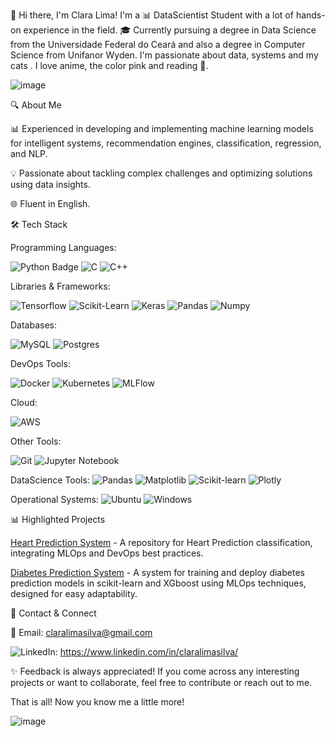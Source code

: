👋 Hi there, I'm Clara Lima! I'm a 📊 DataScientist Student with a lot of hands-on experience in the field.  🎓 Currently pursuing a degree in Data Science from the Universidade Federal do Ceará and also a degree in Computer Science from Unifanor Wyden.
I'm passionate about data, systems and my cats . I love anime, the color pink and reading 📖.

![image](https://github.com/claralimasilva/claralimasilva/assets/111255062/5521d9aa-dd88-4d80-9662-ea38343057de)

🔍 About Me

📊 Experienced in developing and implementing machine learning models for intelligent systems, recommendation engines, classification, regression, and NLP.

💡 Passionate about tackling complex challenges and optimizing solutions using data insights.

🌐 Fluent in English.

🛠 Tech Stack

Programming Languages: 

![Python Badge](https://img.shields.io/badge/Python-FFD43B?style=for-the-badge&logo=python&logoColor=blue)
![C](https://img.shields.io/badge/c-%2300599C.svg?style=for-the-badge&logo=c&logoColor=white)
![C++](https://img.shields.io/badge/C%2B%2B-00599C?style=for-the-badge&logo=c%2B%2B&logoColor=white)

Libraries & Frameworks:

![Tensorflow](https://img.shields.io/badge/TensorFlow-FF6F00?style=for-the-badge&logo=tensorflow&logoColor=white)
![Scikit-Learn](https://img.shields.io/badge/scikit_learn-F7931E?style=for-the-badge&logo=scikit-learn&logoColor=white)
![Keras](https://img.shields.io/badge/Keras-FF0000?style=for-the-badge&logo=keras&logoColor=white)
![Pandas](https://img.shields.io/badge/Pandas-2C2D72?style=for-the-badge&logo=pandas&logoColor=white)
![Numpy](https://img.shields.io/badge/Numpy-777BB4?style=for-the-badge&logo=numpy&logoColor=white)

Databases: 

![MySQL](https://img.shields.io/badge/mysql-%2300f.svg?style=for-the-badge&logo=mysql&logoColor=white)
![Postgres](https://img.shields.io/badge/postgres-%23316192.svg?style=for-the-badge&logo=postgresql&logoColor=white)

DevOps Tools: 

![Docker](https://img.shields.io/badge/Docker-2CA5E0?style=for-the-badge&logo=docker&logoColor=white)
![Kubernetes](https://img.shields.io/badge/kubernetes-326ce5.svg?&style=for-the-badge&logo=kubernetes&logoColor=white)
![MLFlow](https://img.shields.io/badge/mlflow-%23d9ead3.svg?style=for-the-badge&logo=numpy&logoColor=blue)


Cloud:

![AWS](https://img.shields.io/badge/AWS-%23FF9900.svg?style=for-the-badge&logo=amazon-aws&logoColor=white)

Other Tools:

![Git](https://img.shields.io/badge/git-%23F05033.svg?style=for-the-badge&logo=git&logoColor=white)
![Jupyter Notebook](https://img.shields.io/badge/jupyter-%23FA0F00.svg?style=for-the-badge&logo=jupyter&logoColor=white)

DataScience Tools:
![Pandas](https://img.shields.io/badge/pandas-%23150458.svg?style=for-the-badge&logo=pandas&logoColor=white)
![Matplotlib](https://img.shields.io/badge/Matplotlib-%23ffffff.svg?style=for-the-badge&logo=Matplotlib&logoColor=black)
![Scikit-learn](https://img.shields.io/badge/scikit--learn-%23F7931E.svg?style=for-the-badge&logo=scikit-learn&logoColor=white)
![Plotly](https://img.shields.io/badge/Plotly-%233F4F75.svg?style=for-the-badge&logo=plotly&logoColor=white)

Operational Systems:
![Ubuntu](https://img.shields.io/badge/Ubuntu-E95420?style=for-the-badge&logo=ubuntu&logoColor=white)
![Windows](https://img.shields.io/badge/Windows-0078D6?style=for-the-badge&logo=windows&logoColor=white)

📊 Highlighted Projects

[Heart Prediction System](https://github.com/claralimasilva/HeartPrediction.git) - A repository for Heart Prediction classification, integrating MLOps and DevOps best practices.

[Diabetes Prediction System](https://github.com/claralimasilva/Diabetes-Prediction-System) - A system for training and deploy diabetes prediction models in scikit-learn and XGboost using MLOps techniques, designed for easy adaptability.


🔗 Contact & Connect

📧 Email: claralimasilva@gmail.com

![LinkedIn](https://img.shields.io/badge/linkedin-%230077B5.svg?style=for-the-badge&logo=linkedin&logoColor=white): https://www.linkedin.com/in/claralimasilva/

✨ Feedback is always appreciated! If you come across any interesting projects or want to collaborate, feel free to contribute or reach out to me.

That is all! Now you know me a little more!

![image](https://github.com/claralimasilva/claralimasilva/assets/111255062/40f005ea-3c14-4d4f-a998-e29fb31cde84)

